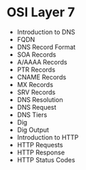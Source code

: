 # OSI Layer 7

* Introduction to DNS
* FQDN
* DNS Record Format
* SOA Records
* A/AAAA Records
* PTR Records
* CNAME Records
* MX Records
* SRV Records
* DNS Resolution
* DNS Request
* DNS Tiers
* Dig
* Dig Output
* Introduction to HTTP
* HTTP Requests
* HTTP Response
* HTTP Status Codes




